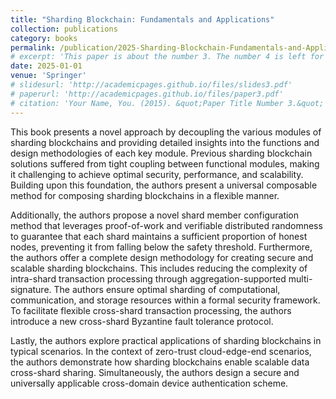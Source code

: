 ```yaml
---
title: "Sharding Blockchain: Fundamentals and Applications"
collection: publications
category: books
permalink: /publication/2025-Sharding-Blockchain-Fundamentals-and-Applications
# excerpt: 'This paper is about the number 3. The number 4 is left for future work.'
date: 2025-01-01
venue: 'Springer'
# slidesurl: 'http://academicpages.github.io/files/slides3.pdf'
# paperurl: 'http://academicpages.github.io/files/paper3.pdf'
# citation: 'Your Name, You. (2015). &quot;Paper Title Number 3.&quot; <i>Journal 1</i>. 1(3).'
---
```


This book presents a novel approach by decoupling the various modules of sharding blockchains and providing detailed insights into the functions and design methodologies of each key module. Previous sharding blockchain solutions suffered from tight coupling between functional modules, making it challenging to achieve optimal security, performance, and scalability. Building upon this foundation, the authors present a universal composable method for composing sharding blockchains in a flexible manner.

Additionally, the authors propose a novel shard member configuration method that leverages proof-of-work and verifiable distributed randomness to guarantee that each shard maintains a sufficient proportion of honest nodes, preventing it from falling below the safety threshold. Furthermore, the authors offer a complete design methodology for creating secure and scalable sharding blockchains. This includes reducing the complexity of intra-shard transaction processing through aggregation-supported multi-signature. The authors ensure optimal sharding of computational, communication, and storage resources within a formal security framework. To facilitate flexible cross-shard transaction processing, the authors introduce a new cross-shard Byzantine fault tolerance protocol.

Lastly, the authors explore practical applications of sharding blockchains in typical scenarios. In the context of zero-trust cloud-edge-end scenarios, the authors demonstrate how sharding blockchains enable scalable data cross-shard sharing. Simultaneously, the authors design a secure and universally applicable cross-domain device authentication scheme.